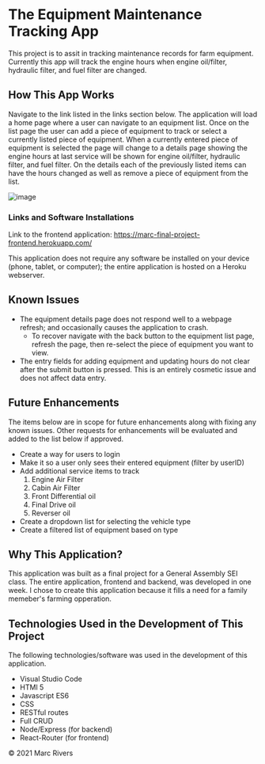# The Equipment Maintenance Tracking App

This project is to assit in tracking maintenance records for farm equipment. Currently this app will track the engine hours when engine oil/filter, hydraulic filter, and fuel filter are changed.

## How This App Works

Navigate to the link listed in the links section below. The application will load a home page where a user can navigate to an equipment list. Once on the list page the user can add a piece of equipment to track or select a currently listed piece of equipment. When a currently entered piece of equipment is selected the page will change to a details page showing the engine hours at last service will be shown for engine oil/filter, hydraulic filter, and fuel filter. On the details each of the previously listed items can have the hours changed as well as remove a piece of equipment from the list.

![image](https://user-images.githubusercontent.com/74468626/111559126-f5c57980-875d-11eb-9d44-ba20ed5140bc.png)

### Links and Software Installations 

Link to the frontend application: https://marc-final-project-frontend.herokuapp.com/

This application does not require any software be installed on your device (phone, tablet, or computer); the entire application is hosted on a Heroku webserver.


## Known Issues
- The equipment details page does not respond well to a webpage refresh; and occasionally causes the application to crash. 
    * To recover navigate with the back button to the equipment list page, refresh the page, then re-select the piece of equipment you want to view.
- The entry fields for adding equipment and updating hours do not clear after the submit button is pressed. This is an entirely cosmetic issue and does not affect data entry.


## Future Enhancements
The items below are in scope for future enhancements along with fixing any known issues. Other requests for enhancements will be evaluated and added to the list below if approved.

- Create a way for users to login
- Make it so a user only sees their entered equipment (filter by userID)
- Add additional service items to track
    1. Engine Air Filter
    2. Cabin Air Filter
    3. Front Differential oil
    4. Final Drive oil
    5. Reverser oil
- Create a dropdown list for selecting the vehicle type
- Create a filtered list of equipment based on type



## Why This Application?
This application was built as a final project for a General Assembly SEI class. The entire application, frontend and backend, was developed in one week. I chose to create this application because it fills a need for a family memeber's farming opperation.



## Technologies Used in the Development of This Project
The following technologies/software was used in the development of this application.

- Visual Studio Code
- HTMl 5
- Javascript ES6
- CSS
- RESTful routes
- Full CRUD
- Node/Express (for backend)
- React-Router (for frontend)


© 2021 Marc Rivers 